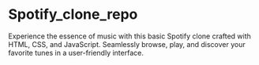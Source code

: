 # Spotify_clone_repo
Experience the essence of music with this basic Spotify clone crafted with HTML, CSS, and JavaScript. Seamlessly browse, play, and discover your favorite tunes in a user-friendly interface.
